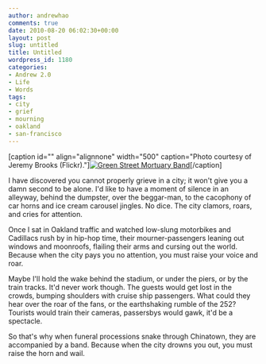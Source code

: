 ```yaml
---
author: andrewhao
comments: true
date: 2010-08-20 06:02:30+00:00
layout: post
slug: untitled
title: Untitled
wordpress_id: 1180
categories:
- Andrew 2.0
- Life
- Words
tags:
- city
- grief
- mourning
- oakland
- san-francisco
---
```


[caption id="" align="alignnone" width="500" caption="Photo courtesy of Jeremy Brooks (Flickr)."][![Green Street Mortuary Band](http://farm5.static.flickr.com/4046/4318194830_188432da94.jpg)](http://www.flickr.com/photos/jeremybrooks/4318194830/)[/caption]

I have discovered you cannot properly grieve in a city; it won't give you a damn second to be alone. I'd like to have a moment of silence in an alleyway, behind the dumpster, over the beggar-man, to the cacophony of car horns and ice cream carousel jingles. No dice. The city clamors, roars, and cries for attention.

Once I sat in Oakland traffic and watched low-slung motorbikes and Cadillacs rush by in hip-hop time, their mourner-passengers leaning out windows and moonroofs, flailing their arms and cursing out the world. Because when the city pays you no attention, you must raise your voice and roar.

Maybe I'll hold the wake behind the stadium, or under the piers, or by the train tracks. It'd never work though. The guests would get lost in the crowds, bumping shoulders with cruise ship passengers. What could they hear over the roar of the fans, or the earthshaking rumble of the 252? Tourists would train their cameras, passersbys would gawk, it'd be a spectacle.

So that's why when funeral processions snake through Chinatown, they are accompanied by a band. Because when the city drowns you out, you must raise the horn and wail.

